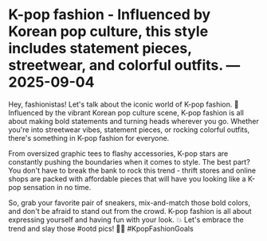 # K-pop fashion - Influenced by Korean pop culture, this style includes statement pieces, streetwear, and colorful outfits. — 2025-09-04

Hey, fashionistas! Let's talk about the iconic world of K-pop fashion. 🌟 Influenced by the vibrant Korean pop culture scene, K-pop fashion is all about making bold statements and turning heads wherever you go. Whether you're into streetwear vibes, statement pieces, or rocking colorful outfits, there's something in K-pop fashion for everyone.

From oversized graphic tees to flashy accessories, K-pop stars are constantly pushing the boundaries when it comes to style. The best part? You don't have to break the bank to rock this trend - thrift stores and online shops are packed with affordable pieces that will have you looking like a K-pop sensation in no time.

So, grab your favorite pair of sneakers, mix-and-match those bold colors, and don't be afraid to stand out from the crowd. K-pop fashion is all about expressing yourself and having fun with your look. 💥 Let's embrace the trend and slay those #ootd pics! 💃📸 #KpopFashionGoals